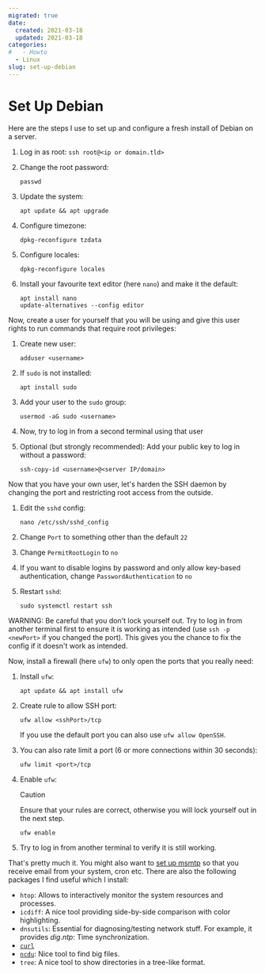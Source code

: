 ```yaml
---
migrated: true
date:
  created: 2021-03-18
  updated: 2021-03-18
categories:
#   - Howto
  - Linux
slug: set-up-debian
---
```

# Set Up Debian

Here are the steps I use to set up and configure a fresh install of Debian on a server.

<!-- more -->

1. Log in as root: `ssh root@<ip or domain.tld>`
2. Change the root password:

    ```shell
    passwd
    ```

3. Update the system:

    ```shell
    apt update && apt upgrade
    ```

4. Configure timezone:

    ```shell
    dpkg-reconfigure tzdata
    ```

5. Configure locales:

    ```shell
    dpkg-reconfigure locales
    ```

6. Install your favourite text editor (here `nano`) and make it the default:

    ```shell
    apt install nano
    update-alternatives --config editor
    ```

Now, create a user for yourself that you will be using and give this user rights to run commands that require root privileges:

1. Create new user:

    ```shell
    adduser <username>
    ```

2. If `sudo` is not installed:

    ```shell
    apt install sudo
    ```

3. Add your user to the `sudo` group:

    ```shell
    usermod -aG sudo <username>
    ```

4. Now, try to log in from a second terminal using that user
5. Optional (but strongly recommended): Add your public key to log in without a password:

    ```shell
    ssh-copy-id <username>@<server IP/domain>
    ```

Now that you have your own user, let's harden the SSH daemon by changing the port and restricting root access from the outside.

1. Edit the `sshd` config:

    ```shell
    nano /etc/ssh/sshd_config
    ```

2. Change `Port` to something other than the default `22`
3. Change `PermitRootLogin` to `no`
4. If you want to disable logins by password and only allow key-based authentication, change `PasswordAuthentication` to `no`
5. Restart `sshd`:

    ```shell
    sudo systemctl restart ssh
    ```

WARNING: Be careful that you don't lock yourself out.
Try to log in from another terminal first to ensure it is working as intended (use `ssh -p <newPort>` if you changed the port).
This gives you the chance to fix the config if it doesn't work as intended.

Now, install a firewall (here `ufw`) to only open the ports that you really need:

1. Install `ufw`:

    ```shell
    apt update && apt install ufw
    ```

2. Create rule to allow SSH port:

    ```shell
    ufw allow <sshPort>/tcp
    ```

    If you use the default port you can also use `ufw allow OpenSSH`.

3. You can also rate limit a port (6 or more connections within 30 seconds):

    ```shell
    ufw limit <port>/tcp
    ```

4. Enable `ufw`:

    > [!CAUTION]
    > Ensure that your rules are correct, otherwise you will lock yourself out in the next step.

    ```shell
    ufw enable
    ```

5. Try to log in from another terminal to verify it is still working.

That's pretty much it. You might also want to [set up msmtp](./setting-up-msmtp.md) so that you receive email from your system, cron etc.
There are also the following packages I find useful which I install:

* `htop`: Allows to interactively monitor the system resources and processes.
* `icdiff`: A nice tool providing side-by-side comparison with color highlighting.
* `dnsutils`: Essential for diagnosing/testing network stuff.
For example, it provides _dig_._ntp_: Time synchronization.
* [`curl`](https://curl.se/)
* [`ncdu`](https://dev.yorhel.nl/ncdu): Nice tool to find big files.
* `tree`: A nice tool to show directories in a tree-like format.
